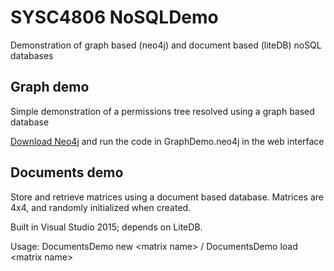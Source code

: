 # SYSC4806 NoSQLDemo
Demonstration of graph based (neo4j) and document based (liteDB) noSQL databases

## Graph demo
Simple demonstration of a permissions tree resolved using a graph based database

[Download Neo4j](https://neo4j.com/download/) and run the code in GraphDemo.neo4j in the web interface

## Documents demo
Store and retrieve matrices using a document based database. Matrices are 4x4, and randomly initialized when created.

Built in Visual Studio 2015; depends on LiteDB.

Usage: DocumentsDemo new \<matrix name\> / DocumentsDemo load \<matrix name\>
